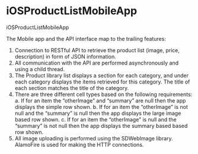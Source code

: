 # iOSProductListMobileApp
iOSProductListMobileApp

The Mobile app and the API interface map to the trailing features:
1. Connection to RESTful API to retrieve the product list (image, price, description) in form of JSON information. 
2. All communication with the API are performed asynchronously and using
a child thread.
3. The Product library list displays a section for each category, and under each category
displays the items retrieved for this category. The title of each section matches
the title of the category.
4. There are three different cell types based on the following requirements:
a. If for an item the “otherImage” and “summary” are null then the app displays the simple row
shown.
b. If for an item the “otherImage” is not null and the “summary” is null then the app displays
the large image based row shown.
c. If for an item the “otherImage” is null and the “summary” is not null then the app displays
the summary based based row shown.
5. All image uploading is performed using the SDWebImage library. 
AlamoFire is used for making the HTTP connections.
